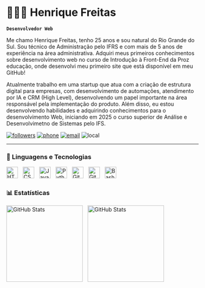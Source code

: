 # 👨🏻‍💻 Henrique Freitas

**`Desenvolvedor Web`**

Me chamo Henrique Freitas, tenho 25 anos e sou natural do Rio Grande do Sul. Sou técnico de Administração pelo IFRS e com mais de 5 anos de experiência na área administrativa. Adquiri meus primeiros conhecimentos sobre desenvolvimento web no curso de Introdução à Front-End da Proz educação, onde desenvolvi meu primeiro site que está disponível em meu GitHub!

Atualmente trabalho em uma startup que atua com a criação de estrutura digital para empresas, com desenvolvimento de automações, atendimento por IA e CRM (High Level), desenvolvendo um papel importante na área responsável pela implementação do produto. Além disso, eu estou desenvolvendo habilidades e adquirindo conhecimentos para o desenvolvimento Web, iniciando em 2025 o curso superior de Análise e Desenvolvimetno de Sistemas pelo IFS. 

 <p align="left">
    <a href="https://github.com//henriquesf17?tab=followers">
         <img alt="followers" title="Siga-me no Github" src="https://custom-icon-badges.demolab.com/github/followers/henriquesf17?color=1155ba&labelColor=1155ba&style=for-the-badge&logo=person-add&label=Linkedin&logoColor=white"/></a>
    <a href="api.whatsapp.com/send/?phone=%2B555198339075&text=Olá%2C+vim+pelo+GitHub.+Gostaria+de+conversar%3F.&type=phone_number&app_absent=0">
         <img alt="phone" title="Entre em contato" src="https://custom-icon-badges.demolab.com/badge/-51--9--98339075-orange?style=for-the-badge&logo=phone&logoColor=white"/></a>
    <a href="henriques.freitas99@gmail.com">
         <img alt="email" title="Entre em contato" src="https://custom-icon-badges.demolab.com/badge/-henriques.freitas99@gmail.com-red?style=for-the-badge&logo=mention&logoColor=white"/></a>
    <a>
         <img alt="local" title="local" src="https://custom-icon-badges.demolab.com/badge/Sergipe-BR-purple?style=for-the-badge&logo=location&logoColor=white"/></a>



---

### 🤖 Linguagens e Tecnologias

<img 
    align="left" 
    alt="HTML"
    title="HTML" 
    width="30px" 
    style="padding-right: 10px;" 
    src="https://cdn.jsdelivr.net/gh/devicons/devicon@latest/icons/html5/html5-original.svg" 
/>
<img 
    align="left" 
    alt="CSS" 
    title="CSS"
    width="30px" 
    style="padding-right: 10px;" 
    src="https://cdn.jsdelivr.net/gh/devicons/devicon@latest/icons/css3/css3-original.svg" 
/>
<img 
    align="left" 
    alt="JavaScript" 
    title="JavaScript"
    width="30px" 
    style="padding-right: 10px;" 
    src="https://cdn.jsdelivr.net/gh/devicons/devicon@latest/icons/javascript/javascript-original.svg" 
/>

<img 
    align="left" 
    alt="Python" 
    title="Python"
    width="30px" 
    style="padding-right: 10px;" 
    src="https://cdn.jsdelivr.net/gh/devicons/devicon@latest/icons/python/python-original.svg" 
/>


<img 
    align="left" 
    alt="Git" 
    title="Git"
    width="30px" 
    style="padding-right: 10px;" 
    src="https://cdn.jsdelivr.net/gh/devicons/devicon@latest/icons/git/git-original.svg" 
/>

<img 
    align="left" 
    alt="GitHub" 
    title="GitHub"
    width="30px" 
    style="padding-right: 10px;" 
    src="https://cdn.jsdelivr.net/gh/devicons/devicon/icons/github/github-original.svg" 
/>

<img 
    align="left" 
    alt="Bash" 
    title="Bash"
    width="30px" 
    style="padding-right: 10px;" 
    src="https://cdn.jsdelivr.net/gh/devicons/devicon/icons/bash/bash-original.svg" 
/>



<br/>
<br/>

### 📊 Estatísticas

<p>
  <img 
    align="left" 
    alt="GitHub Stats" 
    height="200" 
    style="padding-right: 10px;" 
    src="https://github-readme-stats.vercel.app/api?username=henriquesf17&show_icons=true&theme=tokyonight&include_all_commits=true&locale=pt-br" 
  />

<img 
      align="left" 
      alt="GitHub Stats" 
      height="200" 
      src="https://github-readme-stats.vercel.app/api/top-langs/?username=henriquesf17&theme=tokyonight&layout=compact&custom_title=Tecnologias&langs_count=9" 
  />

</p>
